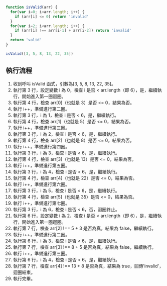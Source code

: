 ``` js
function isValid(arr) {
  for(var i=0; i<arr.length; i++) {
    if (arr[i] <= 0) return 'invalid'
  }
  for(var i=2; i<arr.length; i++) {
    if (arr[i] !== arr[i-1] + arr[i-2]) return 'invalid'
  }
  return 'valid'
}

isValid([3, 5, 8, 13, 22, 35])
```

## 執行流程
1. 收到呼叫 isValid 函式，引數為[3, 5, 8, 13, 22, 35]。
2. 執行第 3 行，設定變數 i 為 0，檢查 i 是否 < arr.length（即 6），是，繼續執行，開始進入第一圈迴圈。
3. 執行第 4 行，檢查 arr[0]（也就是 3）是否 <= 0，結果為否。
4. 執行 i++，準備進行第二圈。
5. 執行第 3 行，i 為 1，檢查 i 是否 < 6，是，繼續執行。
6. 執行第 4 行，檢查 arr[1]（也就是 5）是否 <= 0，結果為否。
7. 執行 i++，準備進行第三圈。
8. 執行第 3 行，i 為 2，檢查 i 是否 < 6，是，繼續執行。
9. 執行第 4 行，檢查 arr[2]（也就是 8）是否 <= 0，結果為否。
10. 執行 i++，準備進行第四圈。
11. 執行第 3 行，i 為 3，檢查 i 是否 < 6，是，繼續執行。
12. 執行第 4 行，檢查 arr[3]（也就是 13）是否 <= 0，結果為否。
13. 執行 i++，準備進行第五圈。
14. 執行第 3 行，i 為 4，檢查 i 是否 < 6，是，繼續執行。
15. 執行第 4 行，檢查 arr[4]（也就是 22）是否 <= 0，結果為否。
16. 執行 i++，準備進行第六圈。
17. 執行第 3 行，i 為 5，檢查 i 是否 < 6，是，繼續執行。
18. 執行第 4 行，檢查 arr[5]（也就是 35）是否 <= 0，結果為否。
19. 執行 i++，準備進行第七圈。
20. 執行第 3 行，i 為 6，檢查 i 是否 < 6，否，迴圈終止。
21. 執行第 6 行，設定變數 i 為 2，檢查 i 是否 < arr.length（即 6），是，繼續執行，開始進入第一圈迴圈。
22. 執行第 7 行，檢查 arr[2] !== 5 + 3 是否為真，結果為 false，繼續執行。
23. 執行 i++，準備進行第二圈。
24. 執行第 6 行，i 為 3，檢查 i 是否 < 6，是，繼續執行。
25. 執行第 7 行，檢查 arr[3] !== 8 + 5 是否為真，結果為 false，繼續執行。
26. 執行 i++，準備進行第三圈。
27. 執行第 6 行，i 為 4，檢查 i 是否 < 6，是，繼續執行。
28. 執行第 7 行，檢查 arr[4] !== 13 + 8 是否為真，結果為 true，回傳'invalid'，迴圈結束。
29. 執行完畢。